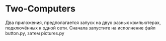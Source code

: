 # Two-Computers

Два приложения, предполагается запуск на двух разных компьютерах, подключённых к одной сети.
Сначала запустите на исполнение файл button.py, затем pictures.py
